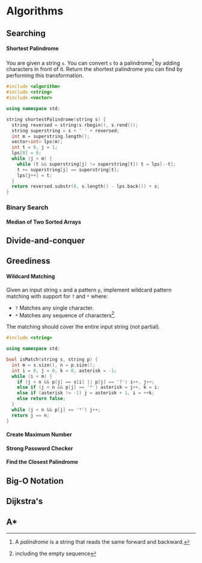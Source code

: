 # Algorithms

## Searching

#### Shortest Palindrome

You are given a string `s`. You can convert `s` to a palindrome[^1] by adding characters in front of it. Return the shortest palindrome you can find by performing this transformation.

```c++
#include <algorithm>
#include <string>
#include <vector>

using namespace std;

string shortestPalindrome(string s) {
  string reversed = string(s.rbegin(), s.rend());
  string superstring = s + ' ' + reversed;
  int m = superstring.length();
  vector<int> lps(m);
  int t = 0, j = 1;
  lps[0] = 0;
  while (j < m) {
    while (t && superstring[j] != superstring[t]) t = lps[--t];
    t += superstring[j] == superstring[t];
    lps[j++] = t;
  }
  return reversed.substr(0, s.length() - lps.back()) + s;
}

```

### Binary Search

#### Median of Two Sorted Arrays

## Divide-and-conquer

## Greediness

#### Wildcard Matching

Given an input string `s` and a pattern `p`, implement wildcard pattern matching with support for `?` and `*` where:

- `?` Matches any single character.
- `*` Matches any sequence of characters[^2].

The matching should cover the entire input string (not partial).

```c++
#include <string>

using namespace std;

bool isMatch(string s, string p) {
  int m = s.size(), n = p.size();
  int i = 0, j = 0, k = 0, asterisk = -1;
  while (i < m) {
    if (j < n && p[j] == s[i] || p[j] == '?') i++, j++;
    else if (j < n && p[j] == '*') asterisk = j++, k = i;
    else if (asterisk != -1) j = asterisk + 1, i = ++k;
    else return false; 
  }
  while (j < n && p[j] == '*') j++;
  return j == n;
}

```

#### Create Maximum Number

#### Strong Password Checker

#### Find the Closest Palindrome

## Big-O Notation

## Dijkstra's

## A\*

[^1]: A *palindrome* is a string that reads the same forward and backward.
[^2]: including the empty sequence
